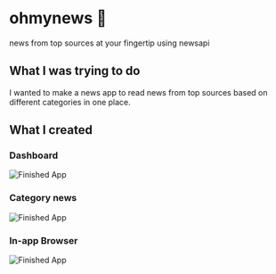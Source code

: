 # ohmynews 📰

news from top sources at your fingertip using newsapi

## What I was trying to do

I wanted to make a news app to read news from top sources based on different categories in one place.

## What I created

### Dashboard
![Finished App](https://github.com/aiwithab/ohmynews/blob/master/screenshots/ohmynews-1.png)

### Category news
![Finished App](https://github.com/aiwithab/ohmynews/blob/master/screenshots/ohmynews-2.png)

### In-app Browser
![Finished App](https://github.com/aiwithab/ohmynews/blob/master/screenshots/ohmynews-3.png)
